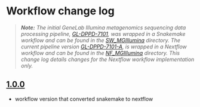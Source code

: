 # Workflow change log

> ***Note:** The initial GeneLab Illumina metagenomics sequencing data processing pipeline, [GL-DPPD-7101](../../Pipeline_GL-DPPD-7107_Versions/GL-DPPD-7107.md), was wrapped in a Snakemake workflow and can be found in the [SW_MGIllumina](../SW_MGIllumina) directory. The current pipeline version [GL-DPPD-7101-A](../../Pipeline_GL-DPPD-7107_Versions/GL-DPPD-7107-A.md), is wrapped in a Nextflow workflow and can be found in the [NF_MGIllumina](./) directory. This change log details changes for the Nextflow workflow implementation only.*    

## [1.0.0](https://github.com/nasa/GeneLab_Data_Processing/tree/NF_MGIllumina_1.0.0/Metagenomics/Illumina/Workflow_Documentation/NF_MGIllumina)
- workflow version that converted snakemake to nextflow
